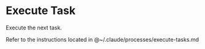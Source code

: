 # Execute Task

Execute the next task.

Refer to the instructions located in @~/.claude/processes/execute-tasks.md
